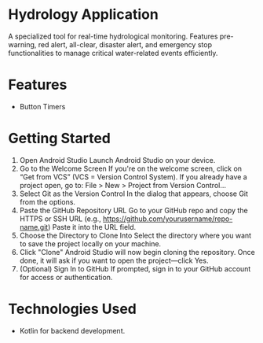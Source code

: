 # Hydrology Application
A specialized tool for real-time hydrological monitoring. Features pre-warning, red alert, all-clear, disaster alert, and emergency stop functionalities to manage critical water-related events efficiently.
# Features
- Button Timers
# Getting Started
1. Open Android Studio
Launch Android Studio on your device.
2. Go to the Welcome Screen
If you're on the welcome screen, click on “Get from VCS” (VCS = Version Control System).
If you already have a project open, go to:
File > New > Project from Version Control…
3. Select Git as the Version Control
In the dialog that appears, choose Git from the options.
4. Paste the GitHub Repository URL
Go to your GitHub repo and copy the HTTPS or SSH URL (e.g., https://github.com/yourusername/repo-name.git)
Paste it into the URL field.
5. Choose the Directory to Clone Into
Select the directory where you want to save the project locally on your machine.
6. Click "Clone"
Android Studio will now begin cloning the repository.
Once done, it will ask if you want to open the project—click Yes.
7. (Optional) Sign In to GitHub
If prompted, sign in to your GitHub account for access or authentication.
# Technologies Used
- Kotlin for backend development.
